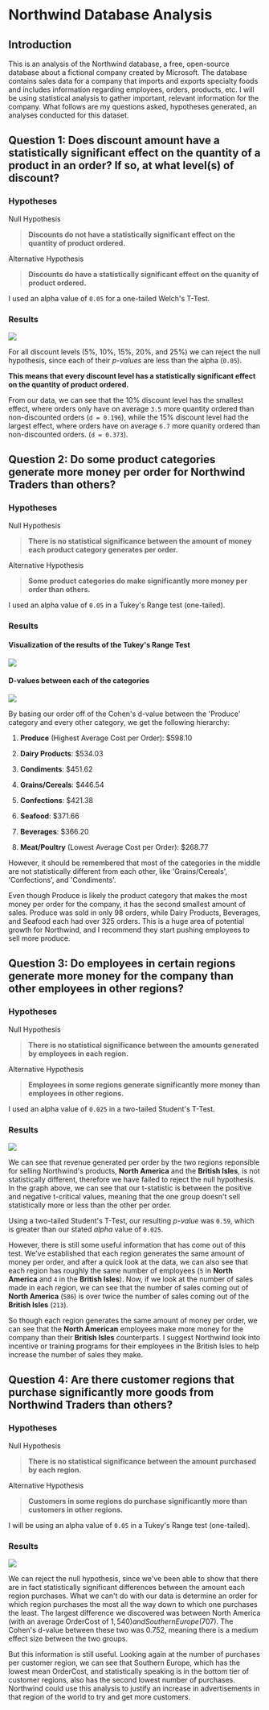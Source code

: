 
# Northwind Database Analysis

## Introduction

This is an analysis of the Northwind database, a free, open-source database about a fictional company created by Microsoft. The database contains sales data for a company that imports and exports specialty foods and includes information regarding employees, orders, products, etc. I will be using statistical analysis to gather important, relevant information for the company. What follows are my questions asked, hypotheses generated, an analyses conducted for this dataset.

## Question 1: Does discount amount have a statistically significant effect on the quantity of a product in an order? If so, at what level(s) of discount?

### Hypotheses

Null Hypothesis
> **Discounts do not have a statistically significant effect on the quantity of product ordered.**

Alternative Hypothesis
> **Discounts do have a statistically significant effect on the quanity of product ordered.**

I used an alpha value of `0.05` for a one-tailed Welch's T-Test.

### Results

<img src='https://raw.githubusercontent.com/learn-co-curriculum/dsc-mod-3-project/master/Northwind_ERD_updated.png'>

For all discount levels (5%, 10%, 15%, 20%, and 25%) we can reject the null hypothesis, since each of their *p-values* are less than the alpha (`0.05`). 

**This means that every discount level has a statistically significant effect on the quantity of product ordered.** 

From our data, we can see that the 10% discount level has the smallest effect, where orders only have on average `3.5` more quantity ordered than non-discounted orders (`d = 0.196`), while the 15% discount level had the largest effect, where orders have on average `6.7` more quanity ordered than non-discounted orders. (`d = 0.373`).

## Question 2: Do some product categories generate more money per order for Northwind Traders than others?

### Hypotheses

Null Hypothesis
> **There is no statistical significance between the amount of money each product category generates per order.**

Alternative Hypothesis
> **Some product categories do make significantly more money per order than others.**

I used an alpha value of `0.05` in a Tukey's Range test (one-tailed).

### Results

#### Visualization of the results of the Tukey's Range Test
<img src='https://raw.githubusercontent.com/learn-co-curriculum/dsc-mod-3-project/master/Northwind_ERD_updated.png'>

#### D-values between each of the categories
<img src='https://raw.githubusercontent.com/learn-co-curriculum/dsc-mod-3-project/master/Northwind_ERD_updated.png'>

By basing our order off of the Cohen's d-value between the 'Produce' category and every other category, we get the following hierarchy:

1) **Produce** (Highest Average Cost per Order): \$598.10

2) **Dairy Products**: \$534.03

3) **Condiments**: \$451.62

4) **Grains/Cereals**: \$446.54

5) **Confections**: \$421.38

6) **Seafood**: \$371.66

7) **Beverages**: \$366.20

8) **Meat/Poultry** (Lowest Average Cost per Order): \$268.77

However, it should be remembered that most of the categories in the middle are not statistically different from each other, like 'Grains/Cereals', 'Confections', and 'Condiments'.

Even though Produce is likely the product category that makes the most money per order for the company, it has the second smallest amount of sales. Produce was sold in only 98 orders, while Dairy Products, Beverages, and Seafood each had over 325 orders. This is a huge area of potential growth for Northwind, and I recommend they start pushing employees to sell more produce.

## Question 3: Do employees in certain regions generate more money for the company than other employees in other regions?

### Hypotheses

Null Hypothesis
> **There is no statistical significance between the amounts generated by employees in each region.**

Alternative Hypothesis
> **Employees in some regions generate significantly more money than employees in other regions.**

I used an alpha value of `0.025` in a two-tailed Student's T-Test.

### Results

<img src='https://raw.githubusercontent.com/learn-co-curriculum/dsc-mod-3-project/master/Northwind_ERD_updated.png'>

We can see that revenue generated per order by the two regions reponsible for selling Northwind's products, **North America** and the **British Isles**, is not statistically different, therefore we have failed to reject the null hypothesis. In the graph above, we can see that our t-statistic is between the positive and negative t-critical values, meaning that the one group doesn't sell statistically more or less than the other per order.

Using a two-tailed Student's T-Test, our resulting *p-value* was `0.59`, which is greater than our stated *alpha* value of `0.025`.

However, there is still some useful information that has come out of this test. We've established that each region generates the same amount of money per order, and after a quick look at the data, we can also see that each region has roughly the same number of employees (`5` in **North America** and `4` in the **British Isles**). Now, if we look at the number of sales made in each region, we can see that the number of sales coming out of **North America** (`586`) is over twice the number of sales coming out of the **British Isles** (`213`).

So though each region generates the same amount of money per order, we can see that the **North American** employees make more money for the company than their **British Isles** counterparts. I suggest Northwind look into incentive or training programs for their employees in the British Isles to help increase the number of sales they make.

## Question 4: Are there customer regions that purchase significantly more goods from Northwind Traders than others?

### Hypotheses

Null Hypothesis
> **There is no statistical significance between the amount purchased by each region.**

Alternative Hypothesis
> **Customers in some regions do purchase significantly more than customers in other regions.**

I will be using an alpha value of `0.05` in a Tukey's Range test (one-tailed).

### Results

<img src='https://raw.githubusercontent.com/learn-co-curriculum/dsc-mod-3-project/master/Northwind_ERD_updated.png'>

We can reject the null hypothesis, since we've been able to show that there are in fact statistically significant differences between the amount each region purchases. What we can't do with our data is determine an order for which region purchases the most all the way down to which one purchases the least. The largest difference we discovered was between North America (with an average OrderCost of $1,540) and Southern Europe ($707). The Cohen's d-value between these two was 0.752, meaning there is a medium effect size between the two groups.

But this information is still useful. Looking again at the number of purchases per customer region, we can see that Southern Europe, which has the lowest mean OrderCost, and statistically speaking is in the bottom tier of customer regions, also has the second lowest number of purchases. Northwind could use this analysis to justify an increase in advertisements in that region of the world to try and get more customers.
